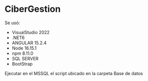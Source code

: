 # CiberGestion

Se usó:
 - VisualStudio 2022
 - .NET6
 - ANGULAR 15.2.4
 - Node 16.15.1
 - npm 8.11.0
 - SQL SERVER
 - BootStrap
 
 
Ejecutar en el MSSQL el script ubicado en la carpeta Base de datos
